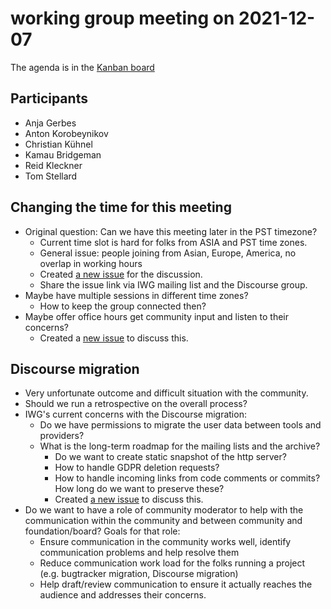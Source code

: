 # working group meeting on 2021-12-07

The agenda is in the [Kanban board](https://github.com/llvm/llvm-iwg/projects/1)

## Participants

* Anja Gerbes
* Anton Korobeynikov
* Christian Kühnel
* Kamau Bridgeman
* Reid Kleckner
* Tom Stellard

## Changing the time for this meeting

* Original question: Can we have this meeting later in the PST timezone?
  * Current time slot is hard for folks from ASIA and PST time zones.
  * General issue: people joining from Asian, Europe, America, no overlap in working hours
  * Created [a new issue](https://github.com/llvm/llvm-iwg/issues/92) for the discussion.
  * Share the issue link via IWG mailing list and the Discourse group.
* Maybe have multiple sessions in different time zones?
  * How to keep the group connected then?
* Maybe offer office hours get community input and listen to their concerns?
  * Created a [new issue](https://github.com/llvm/llvm-iwg/issues/93) to discuss this.

## Discourse migration

* Very unfortunate outcome and difficult situation with the community.
* Should we run a retrospective on the overall process?
* IWG's current concerns with the Discourse migration:
  * Do we have permissions to migrate the user data between tools and providers?
  * What is the long-term roadmap for the mailing lists and the archive?
    * Do we want to create static snapshot of the http server?
    * How to handle GDPR deletion requests?
    * How to handle incoming links from code comments or commits? How long do we want to preserve these?
    * Created [a new issue](https://github.com/llvm/llvm-iwg/issues/94) to discuss this.
* Do we want to have a role of community moderator to help with the communication within the 
  community and between community and foundation/board? Goals for that role:
  * Ensure communication in the community works well, identify communication problems and help resolve them
  * Reduce communication work load for the folks running a project (e.g. bugtracker migration, Discourse migration)
  * Help draft/review communication to ensure it actually reaches the audience and addresses their concerns.
